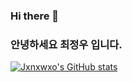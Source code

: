 ### Hi there 👋
### 안녕하세요 최정우 입니다.

[![Jxnxwxo's GitHub stats](https://github-readme-stats.vercel.app/api?username=jxnxwxo)](https://github.com/anuraghazra/github-readme-stats)

<!--
**jxnxwxo/jxnxwxo** is a ✨ _special_ ✨ repository because its `README.md` (this file) appears on your GitHub profile.

Here are some ideas to get you started:

- 🔭 I’m currently working on ...
- 🌱 I’m currently learning ...
- 👯 I’m looking to collaborate on ...
- 🤔 I’m looking for help with ...
- 💬 Ask me about ...
- 📫 How to reach me: ...
- 😄 Pronouns: ...
- ⚡ Fun fact: ...
-->
